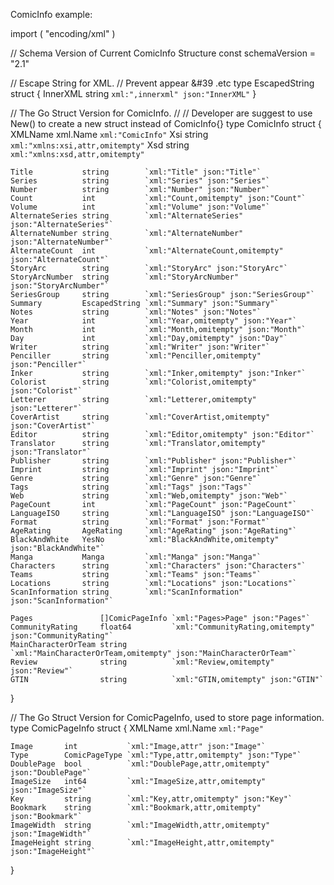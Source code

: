 ComicInfo example:

import (
	"encoding/xml"
)

// Schema Version of Current ComicInfo Structure
const schemaVersion = "2.1"

// Escape String for XML.
// Prevent appear &#39 .etc
type EscapedString struct {
	InnerXML string `xml:",innerxml" json:"InnerXML"`
}

// The Go Struct Version for ComicInfo.
//
// Developer are suggest to use New() to create a new struct instead of ComicInfo{}
type ComicInfo struct {
	XMLName xml.Name `xml:"ComicInfo"`
	Xsi     string   `xml:"xmlns:xsi,attr,omitempty"`
	Xsd     string   `xml:"xmlns:xsd,attr,omitempty"`

	Title           string        `xml:"Title" json:"Title"`
	Series          string        `xml:"Series" json:"Series"`
	Number          string        `xml:"Number" json:"Number"`
	Count           int           `xml:"Count,omitempty" json:"Count"`
	Volume          int           `xml:"Volume" json:"Volume"`
	AlternateSeries string        `xml:"AlternateSeries" json:"AlternateSeries"`
	AlternateNumber string        `xml:"AlternateNumber" json:"AlternateNumber"`
	AlternateCount  int           `xml:"AlternateCount,omitempty" json:"AlternateCount"`
	StoryArc        string        `xml:"StoryArc" json:"StoryArc"`
	StoryArcNumber  string        `xml:"StoryArcNumber" json:"StoryArcNumber"`
	SeriesGroup     string        `xml:"SeriesGroup" json:"SeriesGroup"`
	Summary         EscapedString `xml:"Summary" json:"Summary"`
	Notes           string        `xml:"Notes" json:"Notes"`
	Year            int           `xml:"Year,omitempty" json:"Year"`
	Month           int           `xml:"Month,omitempty" json:"Month"`
	Day             int           `xml:"Day,omitempty" json:"Day"`
	Writer          string        `xml:"Writer" json:"Writer"`
	Penciller       string        `xml:"Penciller,omitempty" json:"Penciller"`
	Inker           string        `xml:"Inker,omitempty" json:"Inker"`
	Colorist        string        `xml:"Colorist,omitempty" json:"Colorist"`
	Letterer        string        `xml:"Letterer,omitempty" json:"Letterer"`
	CoverArtist     string        `xml:"CoverArtist,omitempty" json:"CoverArtist"`
	Editor          string        `xml:"Editor,omitempty" json:"Editor"`
	Translator      string        `xml:"Translator,omitempty" json:"Translator"`
	Publisher       string        `xml:"Publisher" json:"Publisher"`
	Imprint         string        `xml:"Imprint" json:"Imprint"`
	Genre           string        `xml:"Genre" json:"Genre"`
	Tags            string        `xml:"Tags" json:"Tags"`
	Web             string        `xml:"Web,omitempty" json:"Web"`
	PageCount       int           `xml:"PageCount" json:"PageCount"`
	LanguageISO     string        `xml:"LanguageISO" json:"LanguageISO"`
	Format          string        `xml:"Format" json:"Format"`
	AgeRating       AgeRating     `xml:"AgeRating" json:"AgeRating"`
	BlackAndWhite   YesNo         `xml:"BlackAndWhite,omitempty" json:"BlackAndWhite"`
	Manga           Manga         `xml:"Manga" json:"Manga"`
	Characters      string        `xml:"Characters" json:"Characters"`
	Teams           string        `xml:"Teams" json:"Teams"`
	Locations       string        `xml:"Locations" json:"Locations"`
	ScanInformation string        `xml:"ScanInformation" json:"ScanInformation"`

	Pages               []ComicPageInfo `xml:"Pages>Page" json:"Pages"`
	CommunityRating     float64         `xml:"CommunityRating,omitempty" json:"CommunityRating"`
	MainCharacterOrTeam string          `xml:"MainCharacterOrTeam,omitempty" json:"MainCharacterOrTeam"`
	Review              string          `xml:"Review,omitempty" json:"Review"`
	GTIN                string          `xml:"GTIN,omitempty" json:"GTIN"`
}

// The Go Struct Version for ComicPageInfo, used to store page information.
type ComicPageInfo struct {
	XMLName xml.Name `xml:"Page"`

	Image       int           `xml:"Image,attr" json:"Image"`
	Type        ComicPageType `xml:"Type,attr,omitempty" json:"Type"`
	DoublePage  bool          `xml:"DoublePage,attr,omitempty" json:"DoublePage"`
	ImageSize   int64         `xml:"ImageSize,attr,omitempty" json:"ImageSize"`
	Key         string        `xml:"Key,attr,omitempty" json:"Key"`
	Bookmark    string        `xml:"Bookmark,attr,omitempty" json:"Bookmark"`
	ImageWidth  string        `xml:"ImageWidth,attr,omitempty" json:"ImageWidth"`
	ImageHeight string        `xml:"ImageHeight,attr,omitempty" json:"ImageHeight"`
}